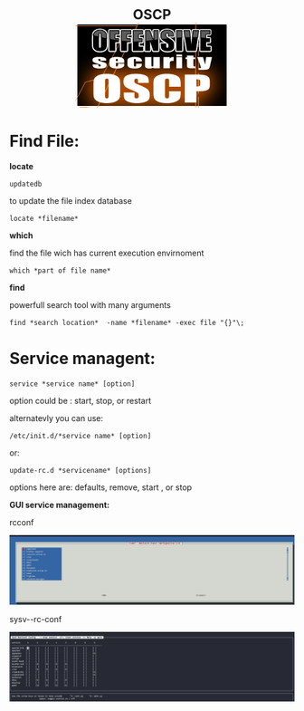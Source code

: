 <p align="center">
<font size="5">
  <b>OSCP</b><br>
</font>
 <img src="oscp1.png">
</p>


# Find File:

**locate**
```
updatedb
```
to update the file index database

```
locate *filename*
```
**which**

find the file wich has current execution envirnoment

```
which *part of file name*
```

**find**

powerfull search tool with many arguments

```
find *search location*  -name *filename* -exec file "{}"\;
```

# Service managent:

```
service *service name* [option]

```
option could be : start, stop, or restart

alternatevly you can use:

```
/etc/init.d/*service name* [option]
```

or:

```
update-rc.d *servicename* [options]

```

options here are: defaults, remove, start , or stop



**GUI service management:**

rcconf

![Alt text](rcconf.png)


sysv--rc-conf

![Alt text](sysv-rc-conf.png)

